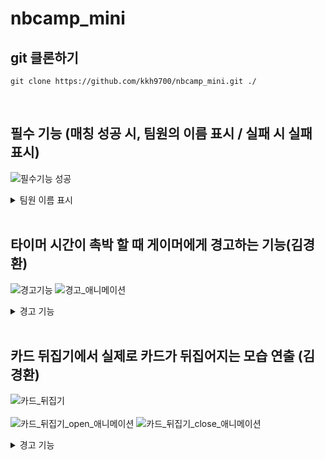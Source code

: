 # nbcamp_mini

## git 클론하기
```
git clone https://github.com/kkh9700/nbcamp_mini.git ./
```
<br>

## 필수 기능 (매칭 성공 시, 팀원의 이름 표시 / 실패 시 실패 표시)
![필수기능 성공](https://github.com/kkh9700/nbcamp_mini/assets/77197725/0f935102-e492-4741-ae84-d0335459d3fa)
<details>
<summary>팀원 이름 표시</summary>

        void destroyCardInvoke()        // 카드 삭제시
        {
            GameObject newText = Instantiate(text);        // 게임 오브젝트 newText 생성
            newText.transform.parent = GameObject.Find("Canvas").transform;        // newText의 부모를 Canvas로 설정 

            float x = this.transform.position.x;        // x에 카드의 position의 x를 저장
            float y = this.transform.position.y;        // y에 카드의 position의 y를 저장

            newText.transform.SetAsFirstSibling();        // newText를 첫번째로 설정
            newText.transform.position = new Vector3(x, y, 0);        // newText의 position을 x,y,0으로 설정
            newText.transform.localScale = new Vector3(1f, 1f, 1f);        // newText의 scale을 1,1,1로 설정

            Text t = newText.GetComponent<Text>();        // newText의 Text 컴포넌트를 가져옴
            t.text = type == 0 ? "김경환" : "김민태";        // Text의 값을 멤버의 이름으로 설정

            Destroy(gameObject);        // 게임 오브젝트 카드를 삭제
        }

</details>
<br>

## 타이머 시간이 촉박 할 때 게이머에게 경고하는 기능(김경환)
![경고기능](https://github.com/kkh9700/nbcamp_mini/assets/77197725/9379ec7a-efa0-4303-8884-e23c2d91ffe6)
![경고_애니메이션](https://github.com/kkh9700/nbcamp_mini/assets/77197725/ac62a0c9-47ed-4c31-8572-d0466fa38f70)
<details>
<summary>경고 기능</summary>

    void Update()
    {
        ...
        ...
        ...
        else if(time <= 20)        // 시간이 20초 이하일 때
        {
            anim.SetBool("isWarning", true);        // Animation의 Parameter인 isWarning을 true로 한다.
        }
    }

</details>
<br>

## 카드 뒤집기에서 실제로 카드가 뒤집어지는 모습 연출 (김경환)
![카드_뒤집기](https://github.com/kkh9700/nbcamp_mini/assets/77197725/78377aed-3919-43fe-a63c-53382e5b2191)
<br></br>
![카드_뒤집기_open_애니메이션](https://github.com/kkh9700/nbcamp_mini/assets/77197725/18f7770b-7374-418a-9ee3-fcea8f12b8b5)
![카드_뒤집기_close_애니메이션](https://github.com/kkh9700/nbcamp_mini/assets/77197725/13a68f79-76e8-4829-8f60-8b260c12e0d2)

<details>
<summary>경고 기능</summary>

    public void ClickCard()        // 카드를 클릭했을 때
    {
        ...
        anim.SetBool("isOpen", true);        // Animation의 Parameter인 isOpen을 true로 한다.
        ...
    }
        
</details>
<br>
